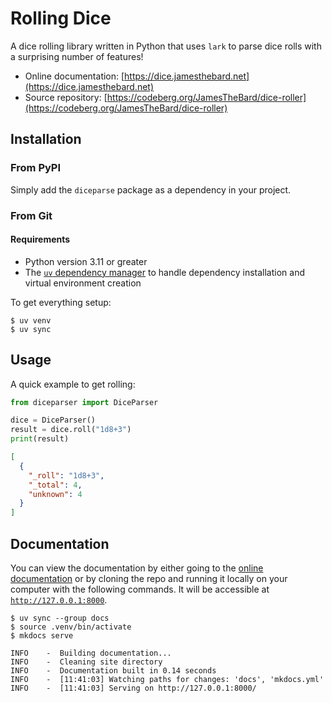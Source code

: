 # Rolling Dice

A dice rolling library written in Python that uses `lark` to parse dice rolls with a surprising number of features!

- Online documentation: [https://dice.jamesthebard.net](https://dice.jamesthebard.net)
- Source repository: [https://codeberg.org/JamesTheBard/dice-roller](https://codeberg.org/JamesTheBard/dice-roller)

## Installation

### From PyPI

Simply add the `diceparse` package as a dependency in your project.

### From Git

#### Requirements

- Python version 3.11 or greater
- The [`uv` dependency manager](https://docs.astral.sh/uv/) to handle dependency installation and virtual environment creation

To get everything setup:

```console
$ uv venv
$ uv sync
```

## Usage

A quick example to get rolling:

```python
from diceparser import DiceParser

dice = DiceParser()
result = dice.roll("1d8+3")
print(result)
```

```json
[
  {
    "_roll": "1d8+3",
    "_total": 4,
    "unknown": 4
  }
]
```

## Documentation

You can view the documentation by either going to the [online documentation](https://dice.jamesthebard.net) or by cloning the repo and running it locally on your computer with the following commands.  It will be accessible at [`http://127.0.0.1:8000`](http://127.0.0.1:8000).

```shell
$ uv sync --group docs
$ source .venv/bin/activate
$ mkdocs serve
```

```
INFO    -  Building documentation...
INFO    -  Cleaning site directory
INFO    -  Documentation built in 0.14 seconds
INFO    -  [11:41:03] Watching paths for changes: 'docs', 'mkdocs.yml'
INFO    -  [11:41:03] Serving on http://127.0.0.1:8000/
```